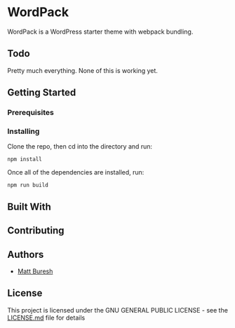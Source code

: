 # WordPack

WordPack is a WordPress starter theme with webpack bundling.

## Todo

Pretty much everything. None of this is working yet.

## Getting Started

### Prerequisites

### Installing

Clone the repo, then cd into the directory and run:

```
npm install
```

Once all of the dependencies are installed, run:

```
npm run build
```

## Built With

## Contributing

## Authors

* [Matt Buresh](https://github.com/mattburesh)

## License

This project is licensed under the GNU GENERAL PUBLIC LICENSE - see the [LICENSE.md](LICENSE.md) file for details